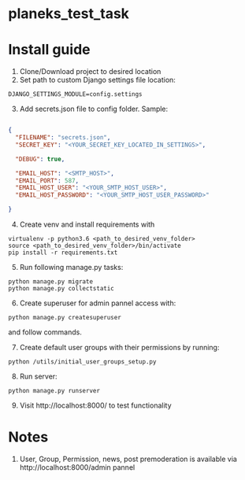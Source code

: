 # planeks_test_task

# Install guide

1. Clone/Download project to desired location
2. Set path to custom Django settings file location:
```
DJANGO_SETTINGS_MODULE=config.settings
```
3. Add secrets.json file to config folder. Sample:
```json

{
  "FILENAME": "secrets.json",
  "SECRET_KEY": "<YOUR_SECRET_KEY_LOCATED_IN_SETTINGS>",

  "DEBUG": true,

  "EMAIL_HOST": "<SMTP_HOST>",
  "EMAIL_PORT": 587,
  "EMAIL_HOST_USER": "<YOUR_SMTP_HOST_USER>",
  "EMAIL_HOST_PASSWORD": "<YOUR_SMTP_HOST_USER_PASSWORD>"

}
```
4. Create venv and install requirements with 
```
virtualenv -p python3.6 <path_to_desired_venv_folder>
source <path_to_desired_venv_folder>/bin/activate
pip install -r requirements.txt
```
5. Run following manage.py tasks:
```
python manage.py migrate
python manage.py collectstatic

```
6. Create superuser for admin pannel access with:
```
python manage.py createsuperuser
```
 and follow commands.
 
7. Create default user groups with their permissions by running:
```
python /utils/initial_user_groups_setup.py
```
 
8. Run server:
```
python manage.py runserver
```
9. Visit http://localhost:8000/ to test functionality

# Notes

1. User, Group, Permission, news, post premoderation is available via http://localhost:8000/admin pannel




